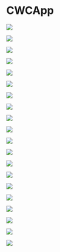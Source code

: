 # CWCApp
![](https://github.com/pasindumadushan/CWCApp/blob/main/Read%20me%20imiages/Login.JPG)

![](https://github.com/pasindumadushan/CWCApp/blob/main/Read%20me%20imiages/ForgetPassword.JPG)

![](https://github.com/pasindumadushan/CWCApp/blob/main/Read%20me%20imiages/SignUp.JPG)

![](https://github.com/pasindumadushan/CWCApp/blob/main/Read%20me%20imiages/HomeJPG.JPG)

![](https://github.com/pasindumadushan/CWCApp/blob/main/Read%20me%20imiages/DashBoard.JPG)

![](https://github.com/pasindumadushan/CWCApp/blob/main/Read%20me%20imiages/UserProfile.JPG)

![](https://github.com/pasindumadushan/CWCApp/blob/main/Read%20me%20imiages/ServiceProviderProfile.JPG)

![](https://github.com/pasindumadushan/CWCApp/blob/main/Read%20me%20imiages/VehiclePartsStore.JPG)

![](https://github.com/pasindumadushan/CWCApp/blob/main/Read%20me%20imiages/StoreItem.JPG)

![](https://github.com/pasindumadushan/CWCApp/blob/main/Read%20me%20imiages/RequestedByCustomers.JPG)

![](https://github.com/pasindumadushan/CWCApp/blob/main/Read%20me%20imiages/AllVehicleParts.JPG)

![](https://github.com/pasindumadushan/CWCApp/blob/main/Read%20me%20imiages/VehiclePartsRequestedByYou.JPG)

![](https://github.com/pasindumadushan/CWCApp/blob/main/Read%20me%20imiages/RatedByYou.JPG)

![](https://github.com/pasindumadushan/CWCApp/blob/main/Read%20me%20imiages/ItemReviews.JPG)

![](https://github.com/pasindumadushan/CWCApp/blob/main/Read%20me%20imiages/RateAndFeedBack.JPG)

![](https://github.com/pasindumadushan/CWCApp/blob/main/Read%20me%20imiages/FeedBack.JPG)

![](https://github.com/pasindumadushan/CWCApp/blob/main/Read%20me%20imiages/TOWServices.JPG)

![](https://github.com/pasindumadushan/CWCApp/blob/main/Read%20me%20imiages/GarageServices.JPG)

![](https://github.com/pasindumadushan/CWCApp/blob/main/Read%20me%20imiages/RentServiceJPG.JPG)

![](https://github.com/pasindumadushan/CWCApp/blob/main/Read%20me%20imiages/CustomerPages.JPG)
